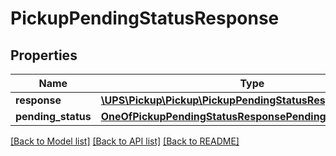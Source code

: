 # PickupPendingStatusResponse

## Properties
Name | Type | Description | Notes
------------ | ------------- | ------------- | -------------
**response** | [**\UPS\Pickup\Pickup\PickupPendingStatusResponseResponse**](PickupPendingStatusResponseResponse.md) |  | 
**pending_status** | [**OneOfPickupPendingStatusResponsePendingStatus**](OneOfPickupPendingStatusResponsePendingStatus.md) |  | 

[[Back to Model list]](../../README.md#documentation-for-models) [[Back to API list]](../../README.md#documentation-for-api-endpoints) [[Back to README]](../../README.md)


